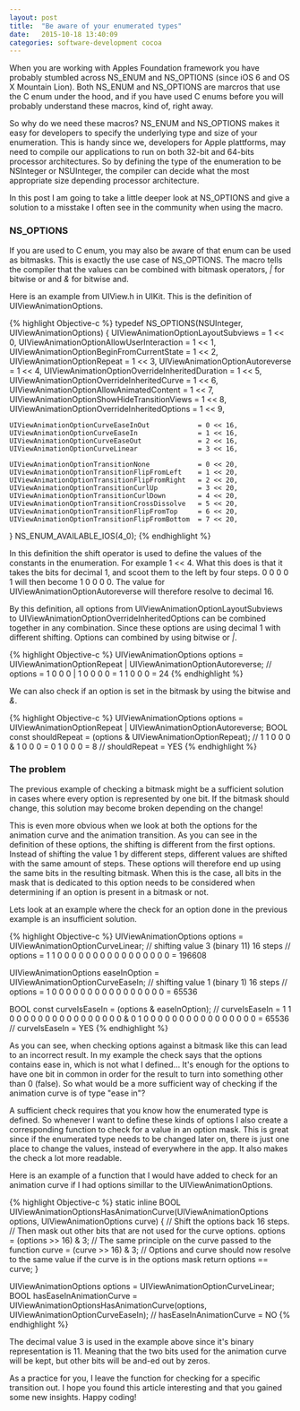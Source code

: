 ```yaml
---
layout: post
title:  "Be aware of your enumerated types"
date:   2015-10-18 13:40:09
categories: software-development cocoa
---
```


When you are working with Apples Foundation framework you have probably stumbled across NS_ENUM and NS_OPTIONS (since iOS 6 and OS X Mountain Lion). Both NS_ENUM and NS_OPTIONS are marcros that use the C enum under the hood, and if you have used C enums before you will probably understand these macros, kind of, right away. 

So why do we need these macros? NS_ENUM and NS_OPTIONS makes it easy for developers to specify the underlying type and size of your enumeration. This is handy since we, developers for Apple plattforms, may need to compile our applications to run on both 32-bit and 64-bits processor architectures. So by defining the type of the enumeration to be NSInteger or NSUInteger, the compiler can decide what the most appropriate size depending processor architecture.

In this post I am going to take a little deeper look at NS_OPTIONS and give a solution to a misstake I often see in the community when using the macro.

### NS_OPTIONS

If you are used to C enum, you may also be aware of that enum can be used as bitmasks. This is exactly the use case of NS_OPTIONS. The macro tells the compiler that the values can be combined with bitmask operators, <i>|</i> for bitwise or and <i>&</i> for bitwise and.

Here is an example from UIView.h in UIKit. This is the definition of UIViewAnimationOptions.

{% highlight Objective-c %}
typedef NS_OPTIONS(NSUInteger, UIViewAnimationOptions) {
    UIViewAnimationOptionLayoutSubviews            = 1 <<  0,
    UIViewAnimationOptionAllowUserInteraction      = 1 <<  1,
    UIViewAnimationOptionBeginFromCurrentState     = 1 <<  2,
    UIViewAnimationOptionRepeat                    = 1 <<  3,
    UIViewAnimationOptionAutoreverse               = 1 <<  4,
    UIViewAnimationOptionOverrideInheritedDuration = 1 <<  5,
    UIViewAnimationOptionOverrideInheritedCurve    = 1 <<  6,
    UIViewAnimationOptionAllowAnimatedContent      = 1 <<  7,
    UIViewAnimationOptionShowHideTransitionViews   = 1 <<  8,
    UIViewAnimationOptionOverrideInheritedOptions  = 1 <<  9,
    
    UIViewAnimationOptionCurveEaseInOut            = 0 << 16,
    UIViewAnimationOptionCurveEaseIn               = 1 << 16,
    UIViewAnimationOptionCurveEaseOut              = 2 << 16,
    UIViewAnimationOptionCurveLinear               = 3 << 16,
    
    UIViewAnimationOptionTransitionNone            = 0 << 20,
    UIViewAnimationOptionTransitionFlipFromLeft    = 1 << 20,
    UIViewAnimationOptionTransitionFlipFromRight   = 2 << 20,
    UIViewAnimationOptionTransitionCurlUp          = 3 << 20,
    UIViewAnimationOptionTransitionCurlDown        = 4 << 20,
    UIViewAnimationOptionTransitionCrossDissolve   = 5 << 20,
    UIViewAnimationOptionTransitionFlipFromTop     = 6 << 20,
    UIViewAnimationOptionTransitionFlipFromBottom  = 7 << 20,
} NS_ENUM_AVAILABLE_IOS(4_0);
{% endhighlight %}

In this definition the shift operator is used to define the values of the constants in the enumeration. For example 1 << 4. What this does is that it takes the bits for decimal 1, and scoot them to the left by four steps. 0 0 0 0 1 will then become 1 0 0 0 0. The value for UIViewAnimationOptionAutoreverse will therefore resolve to decimal 16.

By this definition, all options from UIViewAnimationOptionLayoutSubviews to UIViewAnimationOptionOverrideInheritedOptions can be combined together in any combination. Since these options are using decimal 1 with different shifting. Options can combined by using bitwise or <i>|</i>.

{% highlight Objective-c %}
UIViewAnimationOptions options = UIViewAnimationOptionRepeat | UIViewAnimationOptionAutoreverse;
// options = 1 0 0 0 | 1 0 0 0 0 = 1 1 0 0 0 = 24
{% endhighlight %}

We can also check if an option is set in the bitmask by using the bitwise and <i>&</i>.

{% highlight Objective-c %}
UIViewAnimationOptions options = UIViewAnimationOptionRepeat | UIViewAnimationOptionAutoreverse;
BOOL const shouldRepeat = (options & UIViewAnimationOptionRepeat);
// 1 1 0 0 0 & 1 0 0 0 = 0 1 0 0 0 = 8
// shouldRepeat = YES
{% endhighlight %}

### The problem

The previous example of checking a bitmask might be a sufficient solution in cases where every option is represented by one bit. If the bitmask should change, this solution may become broken depending on the change!

This is even more obvious when we look at both the options for the animation curve and the animation transition. As you can see in the definition of these options, the shifting is different from the first options. Instead of shifting the value 1 by different steps, different values are shifted with the same amount of steps. These options will therefore end up using the same bits in the resulting bitmask. When this is the case, all bits in the mask that is dedicated to this option needs to be considered when determining if an option is present in a bitmask or not.

Lets look at an example where the check for an option done in the previous example is an insufficient solution.

{% highlight Objective-c %}
UIViewAnimationOptions options = UIViewAnimationOptionCurveLinear;
// shifting value 3 (binary 11) 16 steps
// options = 1 1 0 0 0 0 0 0 0 0 0 0 0 0 0 0 0 0 = 196608

UIViewAnimationOptions easeInOption = UIViewAnimationOptionCurveEaseIn;
// shifting value 1 (binary 1) 16 steps
// options = 1 0 0 0 0 0 0 0 0 0 0 0 0 0 0 0 0 = 65536

BOOL const curveIsEaseIn = (options & easeInOption);
// curveIsEaseIn = 1 1 0 0 0 0 0 0 0 0 0 0 0 0 0 0 0 0 & 0 1 0 0 0 0 0 0 0 0 0 0 0 0 0 0 0 0 = 65536
// curveIsEaseIn = YES
{% endhighlight %}

As you can see, when checking options against a bitmask like this can lead to an incorrect result. In my example the check says that the options contains ease in, which is not what I defined... It's enough for the options to have one bit in common in order for the result to turn into something other than 0 (false). So what would be a more sufficient way of checking if the animation curve is of type "ease in"?

A sufficient check requires that you know how the enumerated type is defined. So whenever I want to define these kinds of options I also create a corresponding function to check for a value in an option mask. This is great since if the enumerated type needs to be changed later on, there is just one place to change the values, instead of everywhere in the app. It also makes the check a lot more readable. 

Here is an example of a function that I would have added to check for an animation curve if I had options simillar to the UIViewAnimationOptions.

{% highlight Objective-c %}
static inline BOOL UIViewAnimationOptionsHasAnimationCurve(UIViewAnimationOptions options, UIViewAnimationOptions curve) {
    // Shift the options back 16 steps.
    // Then mask out other bits that are not used for the curve options.
    options = (options >> 16) & 3;
    // The same principle on the curve passed to the function
    curve = (curve >> 16) & 3;
    // Options and curve should now resolve to the same value if the curve is in the options mask
    return options == curve;
}

UIViewAnimationOptions options = UIViewAnimationOptionCurveLinear;
BOOL hasEaseInAnimationCurve = UIViewAnimationOptionsHasAnimationCurve(options, UIViewAnimationOptionCurveEaseIn);
// hasEaseInAnimationCurve = NO
{% endhighlight %}

The decimal value 3 is used in the example above since it's binary representation is 11. Meaning that the two bits used for the animation curve will be kept, but other bits will be and-ed out by zeros.

As a practice for you, I leave the function for checking for a specific transition out. I hope you found this article interesting and that you gained some new insights. Happy coding!
